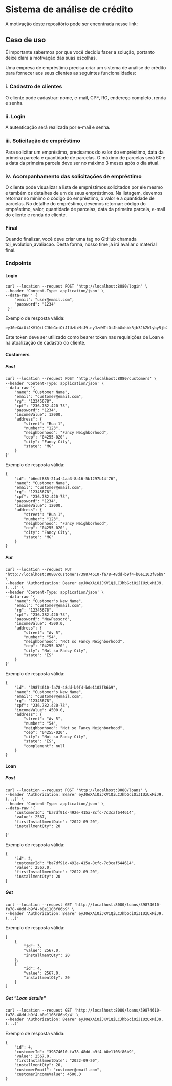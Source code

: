 # Sistema de análise de crédito

A motivação deste repositório pode ser encontrada nesse link: 

## Caso de uso

É importante sabermos por que você decidiu fazer a solução, portanto deixe clara a motivação das suas escolhas. 

Uma empresa de empréstimo precisa criar um sistema de análise de crédito para fornecer aos seus clientes as seguintes funcionalidades:
### i. Cadastro de clientes 

O cliente pode cadastrar: nome, e-mail, CPF, RG, endereço completo, renda e senha.
### ii. Login

A autenticação será realizada por e-mail e senha.
### iii. Solicitação de empréstimo

Para solicitar um empréstimo, precisamos do valor do empréstimo, data da primeira parcela e quantidade de parcelas. 
O máximo de parcelas será 60 e a data da primeira parcela deve ser no máximo 3 meses após o dia atual.

### iv. Acompanhamento das solicitações de empréstimo

O cliente pode visualizar a lista de empréstimos solicitados por ele mesmo e também os detalhes de um de seus empréstimos.
Na listagem, devemos retornar no mínimo o código do empréstimo, o valor e a quantidade de parcelas.
No detalhe do empréstimo, devemos retornar: código do empréstimo, valor, quantidade de parcelas, data da primeira parcela, e-mail do cliente e renda do cliente.

### Final

Quando finalizar, você deve criar uma tag no GitHub chamada tqi_evolution_avaliacao. Desta forma, nosso time já irá avaliar o material final.

### Endpoints
#### Login
```
curl --location --request POST 'http://localhost:8080/login' \
--header 'Content-Type: application/json' \
--data-raw ' {
    "email": "user@email.com",
    "password": "1234"
 }'
```

Exemplo de resposta válida:

```
eyJ0eXAiOiJKV1QiLCJhbGciOiJIUzUxMiJ9.eyJzdWIiOiJhbGxhbkBjb3JkZWlyby5jb20iLCJleHAiOjE2NTk5NzI0OTR9...
```
Este token deve ser utilizado como bearer token nas requisições de Loan e na atualização de cadastro do cliente.

#### Customers

##### Post
```
curl --location --request POST 'http://localhost:8080/customers' \
--header 'Content-Type: application/json' \
--data-raw '{
    "name": "Customer Name",
    "email": "customer@email.com",
    "rg": "12345678",
    "cpf": "236.782.420-73",
    "password": "1234",
    "incomeValue": 12000,
    "address": {
        "street": "Rua 1",
        "number": "123",
        "neighborhood": "Fancy Neighborhood",
        "cep": "04255-020",
        "city": "Fancy City",
        "state": "MG"
    }
}'
```
Exemplo de resposta válida:

```
{    
    "id": "b6edf885-21a4-4aa3-8a16-5b1297b14f76",
    "name": "Customer Name",
    "email": "customer@email.com",
    "rg": "12345678",
    "cpf": "236.782.420-73",
    "password": "1234",
    "incomeValue": 12000,
    "address": {
        "street": "Rua 1",
        "number": "123",
        "neighborhood": "Fancy Neighborhood",
        "cep": "04255-020",
        "city": "Fancy City",
        "state": "MG"
    }
}
```
##### Put
```
curl --location --request PUT 'http://localhost:8080/customers/39874610-fa78-48dd-b9f4-b0e1103f86b9' \
--header 'Authorization: Bearer eyJ0eXAiOiJKV1QiLCJhbGciOiJIUzUxMiJ9.(...)' \
--header 'Content-Type: application/json' \
--data-raw '{
    "name": "Customer's New Name",
    "email": "customer@email.com",
    "rg": "12345678",
    "cpf": "236.782.420-73",
    "password": "NewPassord",
    "incomeValue": 4500.0,
    "address": {
        "street": "Av 5",
        "number": "54",
        "neighborhood": "Not so Fancy Neighborhood",
        "cep": "04255-020",
        "city": "Not so Fancy City",
        "state": "ES"
    }
}'
```
Exemplo de resposta válida:

```
{
    "id": "39874610-fa78-48dd-b9f4-b0e1103f86b9",
    "name": "Customer's New Name",
    "email": "customer@email.com",
    "rg": "12345678",
    "cpf": "236.782.420-73",
    "incomeValue": 4500.0,
    "address": {
        "street": "Av 5",
        "number": "54",
        "neighborhood": "Not so Fancy Neighborhood",
        "cep": "04255-020",
        "city": "Not so Fancy City",
        "state": "ES",
        "complement": null
    }
}
```

#### Loan

##### Post

```
curl --location --request POST 'http://localhost:8080/loans' \
--header 'Authorization: Bearer eyJ0eXAiOiJKV1QiLCJhbGciOiJIUzUxMiJ9.(...)' \
--header 'Content-Type: application/json' \
--data-raw '{
    "customerId": "ba7df91d-492e-415a-8cfc-7c3caf644614",
    "value": 2567,
    "firstInstallmentDate": "2022-09-20",
    "installmentQty": 20

}'
```
Exemplo de resposta válida:

```
{
    "id": 2,
    "customerId": "ba7df91d-492e-415a-8cfc-7c3caf644614",
    "value": 2567.0,
    "firstInstallmentDate": "2022-09-20",
    "installmentQty": 20
}
```

##### Get
```
curl --location --request GET 'http://localhost:8080/loans/39874610-fa78-48dd-b9f4-b0e1103f86b9' \
--header 'Authorization: Bearer eyJ0eXAiOiJKV1QiLCJhbGciOiJIUzUxMiJ9.(...)'
```

Exemplo de resposta válida: 

```
[
    {
        "id": 3,
        "value": 2567.0,
        "installmentQty": 20
    },
    {
        "id": 4,
        "value": 2567.0,
        "installmentQty": 20
    }
]
```

##### Get "Loan details"

```
curl --location --request GET 'http://localhost:8080/loans/39874610-fa78-48dd-b9f4-b0e1103f86b9/4' \
--header 'Authorization: Bearer eyJ0eXAiOiJKV1QiLCJhbGciOiJIUzUxMiJ9.(...)'
```

Exemplo de resposta válida:

```
{
    "id": 4,
    "customerId": "39874610-fa78-48dd-b9f4-b0e1103f86b9",
    "value": 2567.0,
    "firstInstallmentDate": "2022-09-20",
    "installmentQty": 20,
    "customerEmail": "customer@email.com",
    "customerIncomeValue": 4500.0
}
```